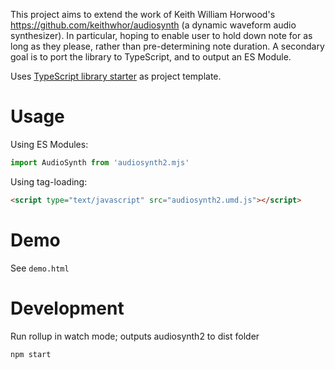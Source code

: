 This project aims to extend the work of Keith William Horwood's https://github.com/keithwhor/audiosynth (a dynamic waveform audio synthesizer). In particular, hoping to enable user to hold down note for as long as they please, rather than pre-determining note duration. A secondary goal is to port the library to TypeScript, and to output an ES Module.

Uses [TypeScript library starter](https://github.com/alexjoverm/typescript-library-starter) as project template.

# Usage

Using ES Modules:

```js
import AudioSynth from 'audiosynth2.mjs'
```

Using tag-loading:

```html
<script type="text/javascript" src="audiosynth2.umd.js"></script>
```

# Demo

See `demo.html`

# Development

Run rollup in watch mode; outputs audiosynth2 to dist folder

```bash
npm start
```